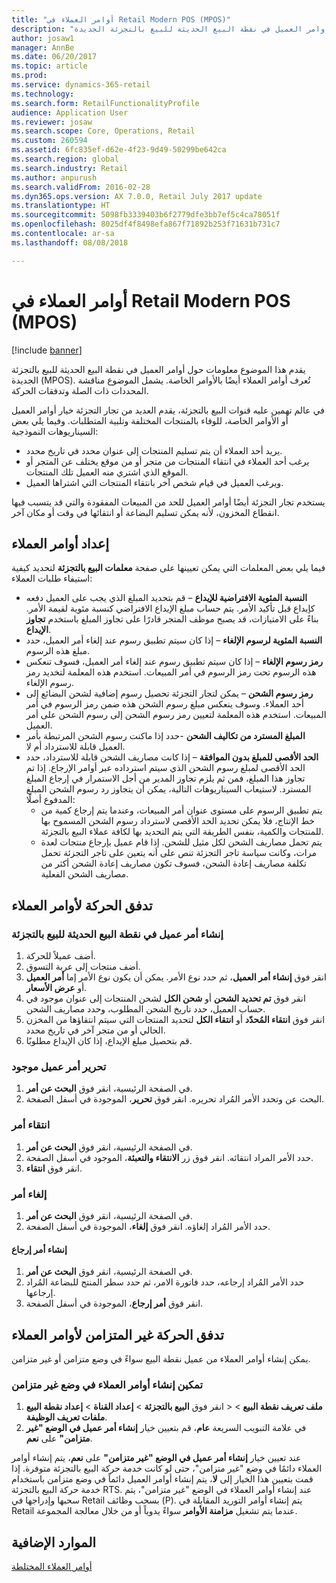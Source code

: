```yaml
---
title: "أوامر العملاء في Retail Modern POS (MPOS)"
description: "يقدم هذا الموضوع معلومات حول أوامر العميل في نقطة البيع الحديثة للبيع بالتجزئة الجديدة (MPOS). تُعرف أوامر العملاء أيضًا بالأوامر الخاصة. يشمل الموضوع مناقشة المحددات ذات الصلة وتدفقات الحركة."
author: josaw1
manager: AnnBe
ms.date: 06/20/2017
ms.topic: article
ms.prod: 
ms.service: dynamics-365-retail
ms.technology: 
ms.search.form: RetailFunctionalityProfile
audience: Application User
ms.reviewer: josaw
ms.search.scope: Core, Operations, Retail
ms.custom: 260594
ms.assetid: 6fc835ef-d62e-4f23-9d49-50299be642ca
ms.search.region: global
ms.search.industry: Retail
ms.author: anpurush
ms.search.validFrom: 2016-02-28
ms.dyn365.ops.version: AX 7.0.0, Retail July 2017 update
ms.translationtype: HT
ms.sourcegitcommit: 5098fb3339403b6f2779dfe3bb7ef5c4ca78051f
ms.openlocfilehash: 8025df4f8498efa867f71892b253f71631b731c7
ms.contentlocale: ar-sa
ms.lasthandoff: 08/08/2018

---
```


# <a name="customer-orders-in-retail-modern-pos-mpos"></a>أوامر العملاء في Retail Modern POS (MPOS)

[!include [banner](includes/banner.md)]

يقدم هذا الموضوع معلومات حول أوامر العميل في نقطة البيع الحديثة للبيع بالتجزئة الجديدة (MPOS). تُعرف أوامر العملاء أيضًا بالأوامر الخاصة. يشمل الموضوع مناقشة المحددات ذات الصلة وتدفقات الحركة.

في عالم تهمين عليه قنوات البيع بالتجزئة، يقدم العديد من تجار التجزئة خيار أوامر العميل أو الأوامر الخاصة، للوفاء بالمنتجات المختلفة وتلبية المتطلبات. وفيما يلي بعض السيناريوهات النموذجية:

-   يريد أحد العملاء أن يتم تسليم المنتجات إلى عنوان محدد في تاريخ محدد.
-   يرغب أحد العملاء في انتقاء المنتجات من متجر أو من موقع يختلف عن المتجر أو الموقع الذي اشتري منه العميل تلك المنتجات.
-   ويرغب العميل في قيام شخص آخر بانتقاء المنتجات التي اشتراها العميل.

يستخدم تجار التجزئة أيضًا أوامر العميل للحد من المبيعات المفقودة والتي قد يتسبب فيها انقطاع المخزون، لأنه يمكن تسليم البضاعة أو انتقائها في وقت أو مكان آخر.

## <a name="set-up-customer-orders"></a>إعداد أوامر العملاء
فيما يلي بعض المعلمات التي يمكن تعيينها على صفحة **معلمات البيع بالتجزئة** لتحديد كيفية استيفاء طلبات العملاء:

-   **النسبة المئوية الافتراضية للإيداع** – قم بتحديد المبلغ الذي يجب على العميل دفعه كإيداع قبل تأكيد الأمر. يتم حساب مبلغ الإيداع الافتراضي كنسبة مئوية لقيمة الأمر. بناءً على الامتيازات، قد يصبح موظف المتجر قادرًا على تجاوز المبلغ باستخدم **تجاوز الإيداع**.
-   **النسبة المئوية لرسوم الإلغاء** – إذا كان سيتم تطبيق رسوم عند إلغاء أمر العميل، حدد مبلغ هذه الرسوم.
-   **رمز رسوم الإلغاء** – إذا كان سيتم تطبيق رسوم عند إلغاء أمر العميل، فسوف تنعكس هذه الرسوم تحت رمز الرسوم في أمر المبيعات. استخدم هذه المعلمة لتخديد رمز رسوم الإلغاء.
-   **رمز رسوم الشحن** – يمكن لتجار التجزئة تحصيل رسوم إضافية لشحن البضائع إلى أحد العملاء. وسوف ينعكس مبلغ رسوم الشحن هذه ضمن رمز الرسوم في أمر المبيعات. استخدم هذه المعلمة لتعيين رمز رسوم الشحن إلى رسوم الشحن على أمر العميل.
-   **المبلغ المسترد من تكاليف الشحن** -حدد إذا ماكنت رسوم الشحن المرتبطة بأمر العميل قابلة للاسترداد أم لا.
-   **الحد الأقصى للمبلغ بدون الموافقة** – إذا كانت مصاريف الشحن قابلة للاسترداد، حدد الحد الأقصى لمبلغ رسوم الشحن الذي سيتم استرداده عبر أوامر الإرجاع. إذا تم تجاوز هذا المبلغ، فمن ثم يلزم تجاوز المدير من أجل الاستمرار في إرجاع المبلغ المسترد. لاستيعاب السيناريوهات التالية، يمكن أن يتجاوز رد رسوم الشحن المبلغ المدفوع أصلًا:
    -   يتم تطبيق الرسوم على مستوى عنوان أمر المبيعات، وعندما يتم إرجاع كمية من خط الإنتاج، فلا يمكن تحديد الحد الأقصى لاسترداد رسوم الشحن المسموح بها للمنتجات والكمية، بنفس الطريقة التي يتم التحديد بها لكافة عملاء البيع بالتجزئة.
    -   يتم تحمل مصاريف الشحن لكل مثيل للشحن. إذا قام عميل بإرجاع منتجات لعدة مرات، وكانت سياسة تاجر التجزئة تنص على أنه يتعين على تاجر التجزئة تحمل تكلفة مصاريف إعادة الشحن، فسوف تكون مصاريف إعادة الشحن أكثر من مصاريف الشحن الفعلية.

## <a name="transaction-flow-for-customer-orders"></a>تدفق الحركة لأوامر العملاء
### <a name="create-a-customer-order-in-retail-modern-pos"></a>إنشاء أمر عميل في نقطة البيع الحديثة للبيع بالتجزئة

1.  أضف عميلاً للحركة.
2.  أضف منتجات إلى عربة التسوق.
3.  انقر فوق **إنشاء أمر العميل**، ثم حدد نوع الأمر. يمكن أن يكون نوع الأمر إما **أمر العميل** أو **عرض الأسعار**.
4.  انقر فوق **تم تحديد الشحن** أو **شحن الكل** لشحن المنتجات إلى عنوان موجود في حساب العميل، حدد تاريخ الشحن المطلوب، وحدد مصاريف الشحن.
5.  انقر فوق **انتقاء المُحدّد** أو **انتقاء الكل** لتحديد المنتجات التي سيتم انتقاؤها من المخزن الحالي أو من متجر آخر في تاريخ محدد.
6.  قم بتحصيل مبلغ الإيداع، إذا كان الإيداع مطلوبًا.

### <a name="edit-an-existing-customer-order"></a>تحرير أمر عميل موجود

1.  في الصفحة الرئيسية، انقر فوق **البحث عن أمر**.
2.  البحث عن وتحدد الأمر المُراد تحريره. انقر فوق **تحرير**، الموجودة في أسفل الصفحة.

### <a name="pick-up-an-order"></a>انتقاء أمر

1.  في الصفحة الرئيسية، انقر فوق **البحث عن أمر**.
2.  حدد الأمر المراد انتقائه. انقر فوق زر **الانتقاء والتعبئة**، الموجود في أسفل الصفحة.
3.  انقر فوق **انتقاء**.

### <a name="cancel-an-order"></a>إلغاء أمر

1.  في الصفحة الرئيسية، انقر فوق **البحث عن أمر**.
2.  حدد الأمر المُراد إلغاؤه. انقر فوق **إلغاء**، الموجودة في أسفل الصفحة.

#### <a name="create-a-return-order"></a>إنشاء أمر إرجاع

1.  في الصفحة الرئيسية، انقر فوق **البحث عن أمر**.
2.  حدد الأمر المُراد إرجاعه، حدد فاتورة الامر، ثم حدد سطر المنتج للبضاعة المُراد إرجاعها.
3.  انقر فوق **أمر إرجاع**، الموجودة في أسفل الصفحة.

## <a name="asynchronous-transaction-flow-for-customer-orders"></a>تدفق الحركة غير المتزامن لأوامر العملاء
يمكن إنشاء أوامر العملاء من عميل نقطة البيع سواءً في وضع متزامن أو غير متزامن.

### <a name="enable-customer-orders-to-be-created-in-asynchronous-mode"></a>تمكين إنشاء أوامر العملاء في وضع غير متزامن

1.  انقر فوق **البيع بالتجزئة** &gt; **إعداد القناة** &gt; **إعداد نقطة البيع** &gt; **‎ملف تعريف نقطة البيع** &gt; **ملفات تعريف الوظيفة**.
2.  في علامة التبويب السريعة **عام**، قم بتعيين خيار **إنشاء أمر عميل في الوضع "غير متزامن"** على **نعم**.

عند تعيين خيار **إنشاء أمر عميل في الوضع "غير متزامن"** على **نعم**، يتم إنشاء أوامر العملاء دائمًا في وضع "غير متزامن"، حتى لو كانت خدمة حركة البيع بالتجزئة متوفرة. إذا قمت بتعيين هذا الخيار إلى **لا**، يتم إنشاء أوامر العميل دائماً في وضع متزامن باستخدام خدمة حركة البيع بالتجزئة RTS. عند إنشاء أوامر العملاء في الوضع "غير متزامن"، يتم سحبها وإدراجها في Retail بسحب وظائف (P). يتم إنشاء أوامر التوريد المقابلة في Retail عندما يتم تشغيل **مزامنة الأوامر** سواءً يدوياً أو من خلال معالجة المجموعة.

<a name="additional-resources"></a>الموارد الإضافية
--------

[أوامر العملاء المختلطة](hybrid-customer-orders.md)




